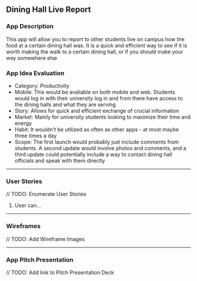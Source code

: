 ## Dining Hall Live Report

### App Description
This app will allow you to report to other students live on campus how the food at a certain dining hall was. It is a quick and efficient way to see if it is worth making the walk to a certain dining hall, or if you should make your way somewhere else

### App Idea Evaluation
- Category: Productivity
- Mobile: This would be avaliable on both mobile and web. Students would log in with their university log in and from there have access to the dining halls and what they are serving
- Story: Allows for quick and efficient exchange of crucial information
- Market: Mainly for university students looking to maximize their time and energy
- Habit: It wouldn't be utilized as often as other apps - at most maybe three times a day
- Scope: The first launch would probably just include comments from students. A second update would involve photos and comments, and a third update could potentially include a way to contact dining hall officials and speak with them directly

---

### User Stories
// TODO: Enumerate User Stories
1. User can...

---

### Wireframes
// TODO: Add Wireframe Images

---

### App Pitch Presentation
// TODO: Add link to Pitch Presentation Deck

